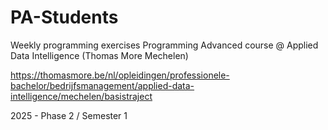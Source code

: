 # PA-Students
Weekly programming exercises Programming Advanced course @ Applied Data Intelligence (Thomas More Mechelen)

https://thomasmore.be/nl/opleidingen/professionele-bachelor/bedrijfsmanagement/applied-data-intelligence/mechelen/basistraject

2025 - Phase 2 / Semester 1 